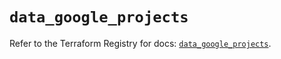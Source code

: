 # `data_google_projects`

Refer to the Terraform Registry for docs: [`data_google_projects`](https://registry.terraform.io/providers/hashicorp/google-beta/5.12.0/docs/data-sources/google_projects).

